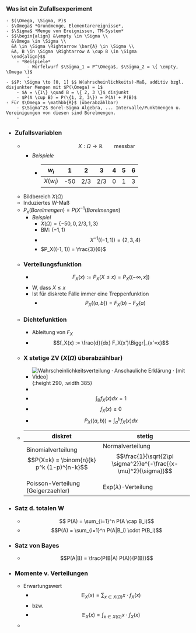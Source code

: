 ### Was ist ein Zufallsexperiment
	- $(\Omega, \Sigma, P)$
	- $\Omega$ *Grundmenge, Elementarereignisse*,
	- $\Sigma$ *Menge von Ereignissen, TM-System*
	- $$\begin{align} &\empty \in \Sigma \\
	  &\Omega \in \Sigma \\
	  &A \in \Sigma \Rightarrow \bar{A} \in \Sigma \\
	  &A, B \in \Sigma \Rightarrow A \cup B \in \Sigma
	  \end{align}$$
		- *Beispiele*
			- Würfelwurf $\Sigma_1 = P^\Omega$, $\Sigma_2 = \{ \empty, \Omega \}$
			-
	- $$P: \Sigma \to [0, 1] $$ W(ahrscheinlichkeits)-Maß, additiv bzgl. disjunkter Mengen mit $P(\Omega) = 1$
		- $A = \{1\} \quad B = \{ 2, 3 \}$ disjunkt
		- $P(A \cup B) = P(\{1, 2, 3\}) = P(A) + P(B)$
	- Für $\Omega = \mathbb{R}$ (überabzählbar)
		- $\Sigma^2$ Borel-Sigma Algebra, ... Intervalle/Punktmengen u. Vereinigungen von diesen sind Borelmengen.
		-
- ### Zufallsvariablen
	- $$X: \Omega \to \mathbb{R} \qquad \text{messbar}$$
		- *Beispiele*
			- |$w_i$|1|2|3|4|5|6|
			  |--|--|--|--|--|--|--|
			  |$X(w_i)$|-50|2/3|2/3|0|1|3|
	- Bildbereich $X(\Omega)$
	- Induziertes W-Maß
	- $P_x(Borelmengen) = P(X^{-1}(Borelmengen)$
		- *Beispiel*
			- $X(\Omega) = \{ -50, 0, 2/3, 1, 3 \}$
			- BM: $(-1, 1)$
			- $$ X^{-1}((-1, 1)) = \{ 2, 3, 4 \}$$
			- $P_X((-1, 1)) = \frac{3}{6}$
	- ### Verteilungsfunktion
		- $$F_X(x) := P_X(X\leq x) = P_X((-\infty, x])$$
		- W, dass $X \leq x$
		- Ist für diskrete Fälle immer eine Treppenfunktion
			- $$ P_X((a,b]) = F_X(b) - F_X(a)$$
	- ### Dichtefunktion
		- Ableitung von $F_X$
		- $$f_X(x) := \frac{d}{dx} F_X(x')\Biggr|_{x'=x}$$
	- ### X stetige ZV ($X(\Omega)$ überabzählbar)
		- ![Wahrscheinlichkeitsverteilung · Anschauliche Erklärung · [mit Video]](https://d1g9li960vagp7.cloudfront.net/wp-content/uploads/2020/06/%C3%9Cbersicht-Wahrscheinlichkeitsverteilungen_01-1024x709.png){:height 290, :width 385}
		-
		- $$\int_{\mathbb{R}} f_X(x) dx = 1$$
		- $$f_X(x) \geq 0$$
		- $$P_X((a,b)) = \int_a^b f_X(x) dx$$
	- |diskret|stetig|
	  |--|--|
	  |Binomialverteilung $$P(X=k) = \binom{n}{k} p^k (1-p)^{n-k}$$|Normalverteilung $$\frac{1}{\sqrt{2\pi \sigma^2}}e^{-\frac{(x-\mu)^2}{\sigma}}$$|
	  |Poisson-Verteilung (Geigerzaehler)|Exp($\lambda$)-Verteilung|
- ### Satz d. totalen W
	- $$ P(A) = \sum_{i=1}^n P(A \cap B_i)$$
	- $$P(A) = \sum_{i=1}^n P(A|B_i) \cdot P(B_i)$$
- ### Satz von Bayes
	- $$P(A|B) = \frac{P(B|A) P(A)}{P(B)}$$
- ### Momente v. Verteilungen
	- Erwartungswert
		- $$\mathbb{E}_X(x) = \sum_{x \in X(\Omega)} x \cdot f_X(x)$$
		- bzw.
		- $$\mathbb{E}_X(x) = \int_{x \in X(\Omega)} x \cdot f_X(x)$$
	-